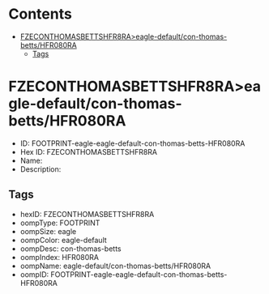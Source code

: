 



Contents
========

* [FZECONTHOMASBETTSHFR8RA>eagle-default/con-thomas-betts/HFR080RA](#fzeconthomasbettshfr8raeagle-defaultcon-thomas-bettshfr080ra)
	* [Tags](#tags)

# FZECONTHOMASBETTSHFR8RA>eagle-default/con-thomas-betts/HFR080RA

- ID: FOOTPRINT-eagle-eagle-default-con-thomas-betts-HFR080RA
- Hex ID: FZECONTHOMASBETTSHFR8RA
- Name: 
- Description: 

## Tags

- hexID: FZECONTHOMASBETTSHFR8RA
- oompType: FOOTPRINT
- oompSize: eagle
- oompColor: eagle-default
- oompDesc: con-thomas-betts
- oompIndex: HFR080RA
- oompName: eagle-default/con-thomas-betts/HFR080RA
- oompID: FOOTPRINT-eagle-eagle-default-con-thomas-betts-HFR080RA

